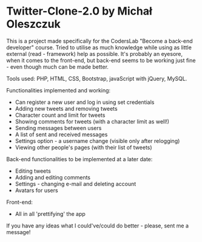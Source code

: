# Twitter-Clone-2.0 by Michał Oleszczuk

This is a project made specifically for the CodersLab "Become a back-end developer" course.
Tried to utilise as much knowledge while using as little external (read - framework) help as possible.
It's probably an eyesore, when it comes to the front-end, but back-end seems to be working just fine - even though
much can be made better.

Tools used: PHP, HTML, CSS, Bootstrap, javaScript with jQuery, MySQL.

Functionalities implemented and working:
- Can register a new user and log in using set credentials
- Adding new tweets and removing tweets
- Character count and limit for tweets
- Showing comments for tweets (with a character limit as well!)
- Sending messages between users
- A list of sent and received messages
- Settings option - a username change (visible only after relogging)
- Viewing other people's pages (with their list of tweets)

Back-end functionalities to be implemented at a later date:
- Editing tweets
- Adding and editing comments
- Settings - changing e-mail and deleting account
- Avatars for users

Front-end:
- All in all 'prettifying' the app

If you have any ideas what I could've/could do better - please, sent me a message!
